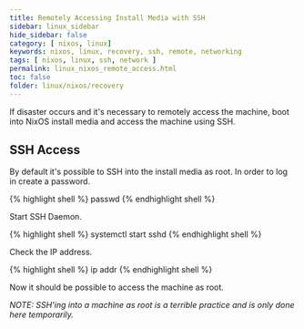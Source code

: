 ```yaml
---
title: Remotely Accessing Install Media with SSH
sidebar: linux_sidebar
hide_sidebar: false
category: [ nixos, linux]
keywords: nixos, linux, recovery, ssh, remote, networking
tags: [ nixos, linux, ssh, network ]
permalink: linux_nixos_remote_access.html
toc: false
folder: linux/nixos/recovery
---
```


If disaster occurs and it's necessary to remotely access the machine, boot into NixOS install media and access the machine using SSH.

## SSH Access

By default it's possible to SSH into the install media as root. In order to log in create a password.

{% highlight shell %}
passwd
{% endhighlight shell %}

Start SSH Daemon.

{% highlight shell %}
systemctl start sshd
{% endhighlight shell %}

Check the IP address.

{% highlight shell %}
ip addr
{% endhighlight shell %}

Now it should be possible to access the machine as root.

 *NOTE: SSH'ing into a machine as root is a terrible practice and is only done here temporarily.*

